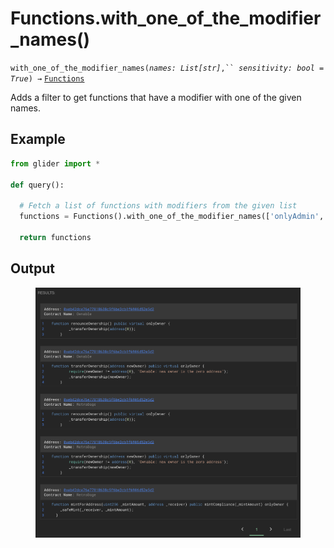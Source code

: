 # Functions.with\_one\_of\_the\_modifier\_names()

`with_one_of_the_modifier_names(`_`names: List[str]`_`,`` `_`sensitivity: bool = True`_`) →` [`Functions`](./)

Adds a filter to get functions that have a modifier with one of the given names.

## Example

```python
from glider import *

def query():
  
  # Fetch a list of functions with modifiers from the given list
  functions = Functions().with_one_of_the_modifier_names(['onlyAdmin','onlyOwner']).exec(5)

  return functions
```

## Output

<figure><img src="../../../.gitbook/assets/image (8) (1) (1).png" alt=""><figcaption></figcaption></figure>
